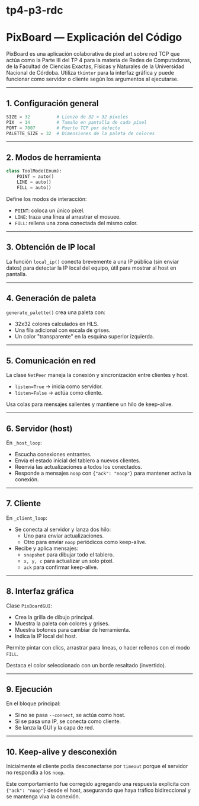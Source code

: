 # tp4-p3-rdc


# PixBoard — Explicación del Código

PixBoard es una aplicación colaborativa de pixel art sobre red TCP que actúa como la Parte III del TP 4 para la materia de Redes de Computadoras, de la Facultad de Ciencias Exactas, Físicas y Naturales de la Universidad Nacional de Córdoba. Utiliza `tkinter` para la interfaz gráfica y puede funcionar como servidor o cliente según los argumentos al ejecutarse.

---

## 1. Configuración general

```python
SIZE = 32          # Lienzo de 32 × 32 píxeles
PIX  = 14          # Tamaño en pantalla de cada píxel
PORT = 7007        # Puerto TCP por defecto
PALETTE_SIZE = 32  # Dimensiones de la paleta de colores
```

---

## 2. Modos de herramienta

```python
class ToolMode(Enum):
    POINT = auto()
    LINE = auto()
    FILL = auto()
```

Define los modos de interacción:
- `POINT`: coloca un único píxel.
- `LINE`: traza una línea al arrastrar el mosuee.
- `FILL`: rellena una zona conectada del mismo color.

---

## 3. Obtención de IP local

La función `local_ip()` conecta brevemente a una IP pública (sin enviar datos) para detectar la IP local del equipo, útil para mostrar al host en pantalla.

---

## 4. Generación de paleta

`generate_palette()` crea una paleta con:
- 32x32 colores calculados en HLS.
- Una fila adicional con escala de grises.
- Un color "transparente" en la esquina superior izquierda.

---

## 5. Comunicación en red

La clase `NetPeer` maneja la conexión y sincronización entre clientes y host.

- `listen=True` → inicia como servidor.
- `listen=False` → actúa como cliente.

Usa colas para mensajes salientes y mantiene un hilo de keep-alive.

---

## 6. Servidor (host)

En `_host_loop`:
- Escucha conexiones entrantes.
- Envía el estado inicial del tablero a nuevos clientes.
- Reenvía las actualizaciones a todos los conectados.
- Responde a mensajes `noop` con `{"ack": "noop"}` para mantener activa la conexión.

---

## 7. Cliente

En `_client_loop`:
- Se conecta al servidor y lanza dos hilo:
  - Uno para enviar actualizaciones.
  -  Otro para enviar `noop` periódicos como keep-alive.
- Recibe y aplica mensajes:
  - `snapshot` para dibujar todo el tablero.
  - `x, y, c` para actualizar un solo píxel.
  - `ack` para confirmar keep-alive.

---

## 8. Interfaz gráfica

Clase `PixBoardGUI`:
- Crea la grilla de dibujo principal.
- Muestra la paleta con colores y grises.
- Muestra botones para cambiar de herramienta.
- Indica la IP local del host.

Permite pintar con clics, arrastrar para líneas, o hacer rellenos con el modo `FILL`.

Destaca el color seleccionado con un borde resaltado (invertido).

---

## 9. Ejecución

En el bloque principal:

- Si no se pasa `--connect`, se actúa como host.
- Si se pasa una IP, se conecta como cliente.
- Se lanza la GUI y la capa de red.

---

## 10. Keep-alive y desconexión

Inicialmente el cliente podía desconectarse por `timeout` porque el servidor no respondía a los `noop`.

Este comportamiento fue corregido agregando una respuesta explícita con `{"ack": "noop"}` desde el host, asegurando que haya tráfico bidireccional y se mantenga viva la conexión.
